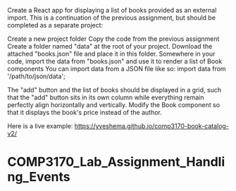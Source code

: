 Create a React app for displaying a list of books provided as an external import. This is a continuation of the previous assignment, but should be completed as a separate project:

Create a new project folder
Copy the code from the previous assignment
Create a folder named "data" at the root of your project. Download the attached "books.json" file and place it in this folder.
Somewhere in your code, import the data from "books.json" and use it to render a list of Book components
You can import data from a JSON file like so:
import data from '/path/to/json/data';

The "add" button and the list of books should be displayed in a grid, such that the "add" button sits in its own column while everything remain perfectly align horizontally and vertically.
Modify the Book component so that it displays the book's price instead of the author.

Here is a live example: https://yveshema.github.io/comp3170-book-catalog-v2/ 

# COMP3170_Lab_Assignment_Handling_Events
